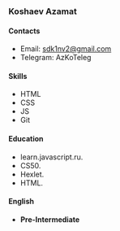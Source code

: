 ### **Koshaev Azamat**
#### **Contacts**
* Email: sdk1nv2@gmail.com
* Telegram: AzKoTeleg
#### **Skills**
* HTML
* CSS
* JS
* Git
#### **Education**
* learn.javascript.ru.
* CS50.
* Hexlet.
* HTML.
#### **English**
* **Pre-Intermediate**